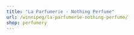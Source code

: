 ```yaml
---
title: "La Parfumerie - Nothing Perfume"
url: /winnipeg/la-parfumerie-nothing-perfume/
shop: perfumery
---
```

